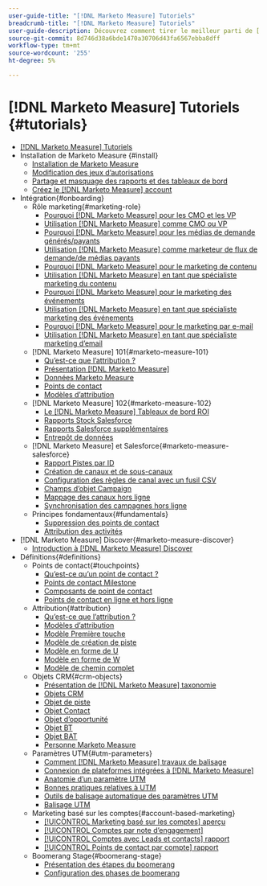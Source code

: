```yaml
---
user-guide-title: "[!DNL Marketo Measure] Tutoriels"
breadcrumb-title: "[!DNL Marketo Measure] Tutoriels"
user-guide-description: Découvrez comment tirer le meilleur parti de [!DNL Adobe Marketo Measure] (anciennement, [!DNL Bizible]), the industry's leading B2B marketing attribution application. Watch tutorials on installation, onboarding, [!DNL Marketo Measure] les fondamentaux et les définitions.
source-git-commit: 8d746d38a6bde1470a30706d43fa6567ebba8dff
workflow-type: tm+mt
source-wordcount: '255'
ht-degree: 5%

---
```



# [!DNL Marketo Measure] Tutoriels {#tutorials}

+ [[!DNL Marketo Measure] Tutoriels](overview.md)
+ Installation de Marketo Measure {#install}
   + [Installation de Marketo Measure](installing/install-production.md)
   + [Modification des jeux d’autorisations](installing/modify-permission-sets-production.md)
   + [Partage et masquage des rapports et des tableaux de bord](installing/sharing-reports-production.md)
   + [Créez le [!DNL Marketo Measure] account](installing/creating-marketo-measure-account-production.md)
+ Intégration{#onboarding}
   + Rôle marketing{#marketing-role}
      + [Pourquoi [!DNL Marketo Measure] pour les CMO et les VP](onboarding/marketing-role/cmo-and-vp-why.md)
      + [Utilisation [!DNL Marketo Measure] comme CMO ou VP](onboarding/marketing-role/cmo-and-vp-using.md)
      + [Pourquoi [!DNL Marketo Measure] pour les médias de demande générés/payants](onboarding/marketing-role/demand-gen-why.md)
      + [Utilisation [!DNL Marketo Measure] comme marketeur de flux de demande/de médias payants](onboarding/marketing-role/demand-gen-using.md)
      + [Pourquoi [!DNL Marketo Measure] pour le marketing de contenu](onboarding/marketing-role/content-marketing-why.md)
      + [Utilisation [!DNL Marketo Measure] en tant que spécialiste marketing du contenu](onboarding/marketing-role/content-marketing-using.md)
      + [Pourquoi [!DNL Marketo Measure] pour le marketing des événements](onboarding/marketing-role/events-marketing-why.md)
      + [Utilisation [!DNL Marketo Measure] en tant que spécialiste marketing des événements](onboarding/marketing-role/events-marketing-using.md)
      + [Pourquoi [!DNL Marketo Measure] pour le marketing par e-mail](onboarding/marketing-role/email-marketing-why.md)
      + [Utilisation [!DNL Marketo Measure] en tant que spécialiste marketing d’email](onboarding/marketing-role/email-marketing-using.md)
   + [!DNL Marketo Measure] 101{#marketo-measure-101}
      + [Qu’est-ce que l’attribution ?](onboarding/marketo-measure-101/what-is-attribution.md)
      + [Présentation [!DNL Marketo Measure]](onboarding/marketo-measure-101/what-is-marketo-measure.md)
      + [Données Marketo Measure](onboarding/marketo-measure-101/marketo-measure-data.md)
      + [Points de contact](onboarding/marketo-measure-101/touchpoints.md)
      + [Modèles d’attribution](onboarding/marketo-measure-101/attribution-models.md)
   + [!DNL Marketo Measure] 102{#marketo-measure-102}
      + [Le [!DNL Marketo Measure] Tableaux de bord ROI](onboarding/marketo-measure-102/roi-dashboards.md)
      + [Rapports Stock Salesforce](onboarding/marketo-measure-102/stock-salesforce-reports.md)
      + [Rapports Salesforce supplémentaires](onboarding/marketo-measure-102/addtional-salesforce-reports.md)
      + [Entrepôt de données](onboarding/marketo-measure-102/data-warehouse.md)
   + [!DNL Marketo Measure] et Salesforce{#marketo-measure-salesforce}
      + [Rapport Pistes par ID](onboarding/marketo-measure-salesforce/leads-by-id-report.md)
      + [Création de canaux et de sous-canaux](onboarding/marketo-measure-salesforce/creating-channels-subchannels.md)
      + [Configuration des règles de canal avec un fusil CSV](onboarding/marketo-measure-salesforce/channel-rules-csv.md)
      + [Champs d’objet Campaign](onboarding/marketo-measure-salesforce/campaign-object-fields.md)
      + [Mappage des canaux hors ligne](onboarding/marketo-measure-salesforce/mapping-offline-channels.md)
      + [Synchronisation des campagnes hors ligne](onboarding/marketo-measure-salesforce/syncing-offline-campaigns.md)
   + Principes fondamentaux{#fundamentals}
      + [Suppression des points de contact](onboarding/marketo-measure-salesforce/touchpoint-suppression.md)
      + [Attribution des activités](onboarding/fundamentals/activities-attribution.md)
+ [!DNL Marketo Measure] Discover{#marketo-measure-discover}
   + [Introduction à [!DNL Marketo Measure] Discover](marketo-measure-discover/introduction-to-marketo-measure-discover.md)
+ Définitions{#definitions}
   + Points de contact{#touchpoints}
      + [Qu’est-ce qu’un point de contact ?](definitions/touchpoints/what-is-a-touchpoint.md)
      + [Points de contact Milestone](definitions/touchpoints/milestone-touchpoints.md)
      + [Composants de point de contact](definitions/touchpoints/touchpoint-components.md)
      + [Points de contact en ligne et hors ligne](definitions/touchpoints/online-offline-touchpoints.md)
   + Attribution{#attribution}
      + [Qu’est-ce que l’attribution ?](definitions/attribution/what-is-attribution.md)
      + [Modèles d’attribution](definitions/attribution/attribution-models.md)
      + [Modèle Première touche](definitions/attribution/first-touch-model.md)
      + [Modèle de création de piste](definitions/attribution/lead-creation-model.md)
      + [Modèle en forme de U](definitions/attribution/u-shaped-model.md)
      + [Modèle en forme de W](definitions/attribution/w-shaped-model.md)
      + [Modèle de chemin complet](definitions/attribution/full-path-model.md)
   + Objets CRM{#crm-objects}
      + [Présentation de [!DNL Marketo Measure] taxonomie](definitions/crm-objects/taxonomy-overview.md)
      + [Objets CRM](definitions/crm-objects/crm-objects.md)
      + [Objet de piste](definitions/crm-objects/lead-object.md)
      + [Objet Contact](definitions/crm-objects/contact-object.md)
      + [Objet d’opportunité](definitions/crm-objects/opportunity-object.md)
      + [Objet BT](definitions/crm-objects/bt-object.md)
      + [Objet BAT](definitions/crm-objects/bat-object.md)
      + [Personne Marketo Measure](definitions/crm-objects/marketo-measure-person.md)
   + Paramètres UTM{#utm-parameters}
      + [Comment [!DNL Marketo Measure] travaux de balisage](definitions/utm-parameters/how-marketo-measure-tagging-works.md)
      + [Connexion de plateformes intégrées à [!DNL Marketo Measure]](definitions/utm-parameters/connecting-integrated-platforms-with-marketo-measure.md)
      + [Anatomie d’un paramètre UTM](definitions/utm-parameters/anatomy-of-a-utm-parameter.md)
      + [Bonnes pratiques relatives à UTM](definitions/utm-parameters/utm-best-practices.md)
      + [Outils de balisage automatique des paramètres UTM](definitions/utm-parameters/utm-parameter-auto-tagging-tools.md)
      + [Balisage UTM](definitions/utm-parameters/utm-tagging.md)
   + Marketing basé sur les comptes{#account-based-marketing}
      + [[!UICONTROL Marketing basé sur les comptes] aperçu](definitions/account-based-marketing/abm-overview.md)
      + [[!UICONTROL Comptes par note d’engagement]](definitions/account-based-marketing/accounts-by-engagement-score.md)
      + [[!UICONTROL Comptes avec Leads et contacts] rapport](definitions/account-based-marketing/accounts-with-leads-and-contacts.md)
      + [[!UICONTROL Points de contact par compte] rapport](definitions/account-based-marketing/touchpoints-per-account-report.md)
   + Boomerang Stage{#boomerang-stage}
      + [Présentation des étapes du boomerang](definitions/boomerang-stage/introduction-to-boomerang-stages.md)
      + [Configuration des phases de boomerang](definitions/boomerang-stage/setting-up-boomerang-stages.md)
